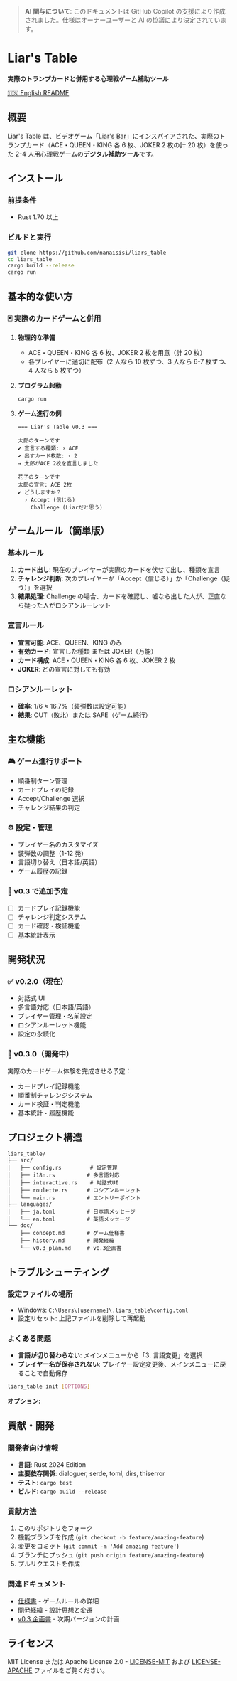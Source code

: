 > **AI 関与について**: このドキュメントは GitHub
> Copilot の支援により作成されました。仕様はオーナーユーザーと AI の協議により決定されています。

# Liar's Table

**実際のトランプカードと併用する心理戦ゲーム補助ツール**

[🇺🇸 English README](README_EN.md)

## 概要

Liar's Table は、ビデオゲーム「[Liar's Bar](https://store.steampowered.com/app/3097560/Liars_Bar/)」にインスパイアされた、実際のトランプカード（ACE・QUEEN・KING 各 6 枚、JOKER 2 枚の計 20 枚）を使った 2-4 人用心理戦ゲームの**デジタル補助ツール**です。

## インストール

### 前提条件

- Rust 1.70 以上

### ビルドと実行

```bash
git clone https://github.com/nanaisisi/liars_table
cd liars_table
cargo build --release
cargo run
```

## 基本的な使い方

### 🃏 実際のカードゲームと併用

1. **物理的な準備**

   - ACE・QUEEN・KING 各 6 枚、JOKER 2 枚を用意（計 20 枚）
   - 各プレイヤーに適切に配布（2 人なら 10 枚ずつ、3 人なら 6-7 枚ずつ、4 人なら 5 枚ずつ）

2. **プログラム起動**

   ```bash
   cargo run
   ```

3. **ゲーム進行の例**

   ```
   === Liar's Table v0.3 ===

   太郎のターンです
   ✔ 宣言する種類: › ACE
   ✔ 出すカード枚数: › 2
   → 太郎がACE 2枚を宣言しました

   花子のターンです
   太郎の宣言: ACE 2枚
   ✔ どうしますか？
     › Accept (信じる)
       Challenge (Liarだと思う)
   ```

## ゲームルール（簡単版）

### 基本ルール

1. **カード出し**: 現在のプレイヤーが実際のカードを伏せて出し、種類を宣言
2. **チャレンジ判断**: 次のプレイヤーが「Accept（信じる）」か「Challenge（疑う）」を選択
3. **結果処理**: Challenge の場合、カードを確認し、嘘なら出した人が、正直なら疑った人がロシアンルーレット

### 宣言ルール

- **宣言可能**: ACE、QUEEN、KING のみ
- **有効カード**: 宣言した種類 または JOKER（万能）
- **カード構成**: ACE・QUEEN・KING 各 6 枚、JOKER 2 枚
- **JOKER**: どの宣言に対しても有効

### ロシアンルーレット

- **確率**: 1/6 ≈ 16.7%（装弾数は設定可能）
- **結果**: OUT（敗北）または SAFE（ゲーム続行）

## 主な機能

### 🎮 ゲーム進行サポート

- 順番制ターン管理
- カードプレイの記録
- Accept/Challenge 選択
- チャレンジ結果の判定

### ⚙️ 設定・管理

- プレイヤー名のカスタマイズ
- 装弾数の調整（1-12 発）
- 言語切り替え（日本語/英語）
- ゲーム履歴の記録

### 🎯 v0.3 で追加予定

- [ ] カードプレイ記録機能
- [ ] チャレンジ判定システム
- [ ] カード確認・検証機能
- [ ] 基本統計表示

## 開発状況

### ✅ v0.2.0（現在）

- 対話式 UI
- 多言語対応（日本語/英語）
- プレイヤー管理・名前設定
- ロシアンルーレット機能
- 設定の永続化

### 🚧 v0.3.0（開発中）

実際のカードゲーム体験を完成させる予定：

- カードプレイ記録機能
- 順番制チャレンジシステム
- カード検証・判定機能
- 基本統計・履歴機能

## プロジェクト構造

```
liars_table/
├── src/
│   ├── config.rs         # 設定管理
│   ├── i18n.rs          # 多言語対応
│   ├── interactive.rs    # 対話式UI
│   ├── roulette.rs      # ロシアンルーレット
│   └── main.rs          # エントリーポイント
├── languages/
│   ├── ja.toml          # 日本語メッセージ
│   └── en.toml          # 英語メッセージ
└── doc/
    ├── concept.md       # ゲーム仕様書
    ├── history.md       # 開発経緯
    └── v0.3_plan.md     # v0.3企画書
```

## トラブルシューティング

### 設定ファイルの場所

- Windows: `C:\Users\[username]\.liars_table\config.toml`
- 設定リセット: 上記ファイルを削除して再起動

### よくある問題

- **言語が切り替わらない**: メインメニューから「3. 言語変更」を選択
- **プレイヤー名が保存されない**: プレイヤー設定変更後、メインメニューに戻ることで自動保存

```bash
liars_table init [OPTIONS]
```

**オプション:**

## 貢献・開発

### 開発者向け情報

- **言語**: Rust 2024 Edition
- **主要依存関係**: dialoguer, serde, toml, dirs, thiserror
- **テスト**: `cargo test`
- **ビルド**: `cargo build --release`

### 貢献方法

1. このリポジトリをフォーク
2. 機能ブランチを作成 (`git checkout -b feature/amazing-feature`)
3. 変更をコミット (`git commit -m 'Add amazing feature'`)
4. ブランチにプッシュ (`git push origin feature/amazing-feature`)
5. プルリクエストを作成

### 関連ドキュメント

- [仕様書](doc/concept.md) - ゲームルールの詳細
- [開発経緯](doc/history.md) - 設計思想と変遷
- [v0.3 企画書](doc/v0.3_plan.md) - 次期バージョンの計画

## ライセンス

MIT License または Apache License 2.0 - [LICENSE-MIT](LICENSE-MIT) および [LICENSE-APACHE](LICENSE-APACHE) ファイルをご覧ください。
